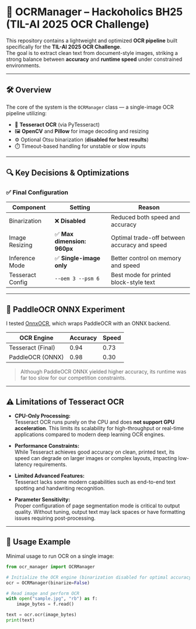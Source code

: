 # 🧾 OCRManager – Hackoholics BH25 (TIL-AI 2025 OCR Challenge)

This repository contains a lightweight and optimized **OCR pipeline** built specifically for the **TIL-AI 2025 OCR Challenge**.  
The goal is to extract clean text from document-style images, striking a strong balance between **accuracy** and **runtime speed** under constrained environments.

---

## 🛠️ Overview

The core of the system is the `OCRManager` class — a single-image OCR pipeline utilizing:

- 🧠 **Tesseract OCR** (via PyTesseract)
- 🖼️ **OpenCV** and **Pillow** for image decoding and resizing
- ⚙️ Optional Otsu binarization (**disabled for best results**)
- ⏱️ Timeout-based handling for unstable or slow inputs

---

## 🔍 Key Decisions & Optimizations

### ✅ Final Configuration

| Component         | Setting                                  | Reason                                         |
|------------------|------------------------------------------|------------------------------------------------|
| Binarization      | ❌ **Disabled**                           | Reduced both speed and accuracy                |
| Image Resizing    | ✅ **Max dimension: 960px**               | Optimal trade-off between accuracy and speed   |
| Inference Mode    | ✅ **Single-image only**                  | Better control on memory and speed             |
| Tesseract Config  | `--oem 3 --psm 6`                         | Best mode for printed block-style text         |

---

## 🧪 PaddleOCR ONNX Experiment

I tested [OnnxOCR](https://github.com/jingsongliujing/OnnxOCR), which wraps PaddleOCR with an ONNX backend.

| OCR Engine         | Accuracy | Speed |
|--------------------|----------|-------|
| Tesseract (Final)  | 0.94     | 0.73  |
| PaddleOCR (ONNX)   | 0.98     | 0.30  |

> Although PaddleOCR ONNX yielded higher accuracy, its runtime was far too slow for our competition constraints.

---
## ⚠️ Limitations of Tesseract OCR

- **CPU-Only Processing:**  
  Tesseract OCR runs purely on the CPU and does **not support GPU acceleration**. This limits its scalability for high-throughput or real-time applications compared to modern deep learning OCR engines.

- **Performance Constraints:**  
  While Tesseract achieves good accuracy on clean, printed text, its speed can degrade on larger images or complex layouts, impacting low-latency requirements.

- **Limited Advanced Features:**  
  Tesseract lacks some modern capabilities such as end-to-end text spotting and handwriting recognition.

- **Parameter Sensitivity:**  
  Proper configuration of page segmentation mode is critical to output quality. Without tuning, output text may lack spaces or have formatting issues requiring post-processing.

---

## 🚀 Usage Example

Minimal usage to run OCR on a single image:

```python
from ocr_manager import OCRManager

# Initialize the OCR engine (binarization disabled for optimal accuracy/speed)
ocr = OCRManager(binarize=False)

# Read image and perform OCR
with open("sample.jpg", "rb") as f:
    image_bytes = f.read()

text = ocr.ocr(image_bytes)
print(text)


